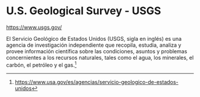 # U.S. Geological Survey - USGS

https://www.usgs.gov/

El Servicio Geológico de Estados Unidos (USGS, sigla en inglés) es una agencia de investigación independiente que recopila, estudia, analiza y provee información científica sobre las condiciones, asuntos y problemas concernientes a los recursos naturales, tales como el agua, los minerales, el carbón, el petróleo y el gas.[^1]

[^1]: https://www.usa.gov/es/agencias/servicio-geologico-de-estados-unidos